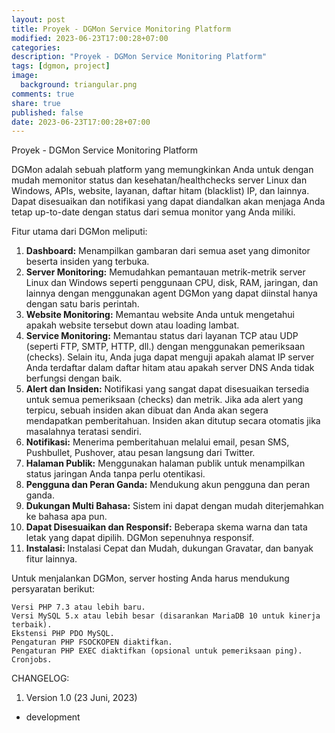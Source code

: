 ```yaml
---
layout: post
title: Proyek - DGMon Service Monitoring Platform
modified: 2023-06-23T17:00:28+07:00
categories:
description: "Proyek - DGMon Service Monitoring Platform"
tags: [dgmon, project]
image:
  background: triangular.png
comments: true
share: true
published: false
date: 2023-06-23T17:00:28+07:00
---
```


Proyek - DGMon Service Monitoring Platform

DGMon adalah sebuah platform yang memungkinkan Anda untuk dengan mudah memonitor status dan kesehatan/healthchecks server Linux dan Windows, APIs, website, layanan, daftar hitam (blacklist) IP, dan lainnya. Dapat disesuaikan dan notifikasi yang dapat diandalkan akan menjaga Anda tetap up-to-date dengan status dari semua monitor yang Anda miliki.

Fitur utama dari DGMon meliputi:

1. <b> Dashboard:</b> Menampilkan gambaran dari semua aset yang dimonitor beserta insiden yang terbuka.
1. <b>Server Monitoring:</b> Memudahkan pemantauan metrik-metrik server Linux dan Windows seperti penggunaan CPU, disk, RAM, jaringan, dan lainnya dengan menggunakan agent DGMon yang dapat diinstal hanya dengan satu baris perintah.
1. <b>Website Monitoring:</b> Memantau website Anda untuk mengetahui apakah website tersebut down atau loading lambat.
1. <b>Service Monitoring:</b> Memantau status dari layanan TCP atau UDP (seperti FTP, SMTP, HTTP, dll.) dengan menggunakan pemeriksaan (checks). Selain itu, Anda juga dapat menguji apakah alamat IP server Anda terdaftar dalam daftar hitam atau apakah server DNS Anda tidak berfungsi dengan baik.
1. <b>Alert dan Insiden:</b> Notifikasi yang sangat dapat disesuaikan tersedia untuk semua pemeriksaan (checks) dan metrik. Jika ada alert yang terpicu, sebuah insiden akan dibuat dan Anda akan segera mendapatkan pemberitahuan. Insiden akan ditutup secara otomatis jika masalahnya teratasi sendiri.
1. <b>Notifikasi:</b> Menerima pemberitahuan melalui email, pesan SMS, Pushbullet, Pushover, atau pesan langsung dari Twitter.
1. <b>Halaman Publik:</b> Menggunakan halaman publik untuk menampilkan status jaringan Anda tanpa perlu otentikasi.
1. <b>Pengguna dan Peran Ganda:</b> Mendukung akun pengguna dan peran ganda.
1. <b>Dukungan Multi Bahasa:</b> Sistem ini dapat dengan mudah diterjemahkan ke bahasa apa pun.
1. <b>Dapat Disesuaikan dan Responsif:</b> Beberapa skema warna dan tata letak yang dapat dipilih. DGMon sepenuhnya responsif.
1. <b> Instalasi: </b> Instalasi Cepat dan Mudah, dukungan Gravatar, dan banyak fitur lainnya.

Untuk menjalankan DGMon, server hosting Anda harus mendukung persyaratan berikut:

    Versi PHP 7.3 atau lebih baru.
    Versi MySQL 5.x atau lebih besar (disarankan MariaDB 10 untuk kinerja terbaik).
    Ekstensi PHP PDO MySQL.
    Pengaturan PHP FSOCKOPEN diaktifkan.
    Pengaturan PHP EXEC diaktifkan (opsional untuk pemeriksaan ping).
    Cronjobs.

CHANGELOG: 
1. Version 1.0 (23 Juni, 2023)
* development